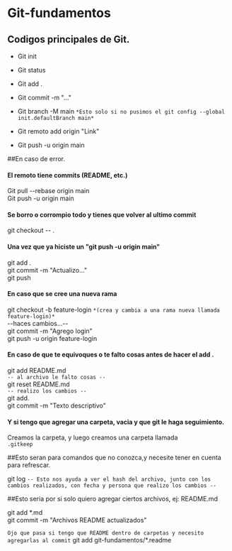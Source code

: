 # Git-fundamentos

## Codigos principales de Git.

- Git init  

- Git status  

- Git add .  

- Git commit -m "..."  

- Git branch -M main `*Esto solo si no pusimos el git config --global init.defaultBranch main*`

- Git remoto add origin "Link"  

- Git push -u origin main  

##En caso de error.  
#### El remoto tiene commits (README, etc.)
 
 Git pull --rebase origin main  
 Git push -u origin main  
 
 #### Se borro o corrompio todo y tienes que volver al ultimo commit
 
 git checkout -- .  

 #### Una vez que ya hiciste un "git push -u origin main"

 git add .  
 git commit -m "Actualizo..."  
 git push  

 #### En caso que se cree una nueva rama
 
 git checkout -b feature-login `*(crea y cambia a una rama nueva llamada feature-login)*`  
 --haces cambios...--  
 git commit -m "Agrego login"  
 git push -u origin feature-login  

 #### En caso de que te equivoques o te falto cosas antes de hacer el add .

 git add README.md  
 `-- al archivo le falto cosas --`  
 git reset README.md  
 `-- realizo los cambios --`  
 git add.  
 git commit -m "Texto descriptivo"  

#### Y si tengo que agregar una carpeta, vacia y que git le haga seguimiento.
 
 Creamos la carpeta, y luego creamos una carpeta llamada  
 `.gitkeep`  

##Esto seran para comandos que no conozca,y necesite tener en cuenta para refrescar.
 
 git log `-- Esto nos ayuda a ver el hash del archivo, junto con los cambios realizados, con fecha y persona que realizo los cambios --`

 ##Esto seria por si solo quiero agregar ciertos archivos, ej: README.md

 git add *.md  
 git commit -m "Archivos README actualizados"  

 `Ojo que pasa si tengo que README dentro de carpetas y necesito agregarlas al commit`
 git add git-fundamentos/*.readme  